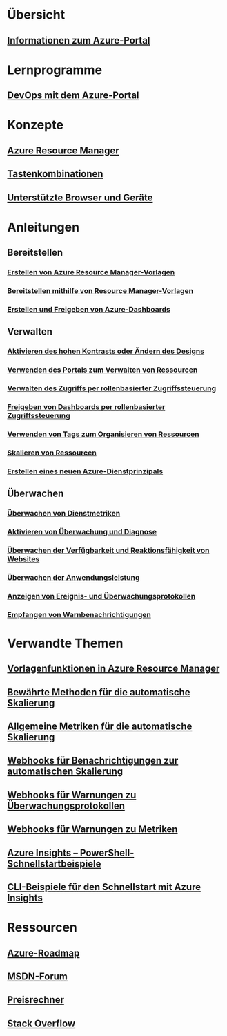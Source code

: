 # Übersicht
## [Informationen zum Azure-Portal](../azure-portal-overview.md)
# Lernprogramme
## [DevOps mit dem Azure-Portal](tutorial-azureportal-devops.md)
# Konzepte
## [Azure Resource Manager](../azure-resource-manager/resource-group-overview.md)
## [Tastenkombinationen](azure-portal-keyboard-shortcuts.md)
## [Unterstützte Browser und Geräte](../azure-preview-portal-supported-browsers-devices.md)
# Anleitungen
## Bereitstellen
### [Erstellen von Azure Resource Manager-Vorlagen](../azure-resource-manager/resource-group-authoring-templates.md)
### [Bereitstellen mithilfe von Resource Manager-Vorlagen](../azure-resource-manager/resource-group-template-deploy.md)
### [Erstellen und Freigeben von Azure-Dashboards](azure-portal-dashboards.md)
## Verwalten
### [Aktivieren des hohen Kontrasts oder Ändern des Designs](azure-portal-change-theme-high-contrast.md)
### [Verwenden des Portals zum Verwalten von Ressourcen](../azure-resource-manager/resource-group-portal.md)
### [Verwalten des Zugriffs per rollenbasierter Zugriffssteuerung](../active-directory/role-based-access-control-configure.md)
### [Freigeben von Dashboards per rollenbasierter Zugriffssteuerung](azure-portal-dashboard-share-access.md)
### [Verwenden von Tags zum Organisieren von Ressourcen](../azure-resource-manager/resource-group-using-tags.md)
### [Skalieren von Ressourcen](../monitoring-and-diagnostics/insights-how-to-scale.md)
### [Erstellen eines neuen Azure-Dienstprinzipals](../azure-resource-manager/resource-group-create-service-principal-portal.md)
## Überwachen
### [Überwachen von Dienstmetriken](../monitoring-and-diagnostics/insights-how-to-customize-monitoring.md)
### [Aktivieren von Überwachung und Diagnose](../monitoring-and-diagnostics/insights-how-to-use-diagnostics.md)
### [Überwachen der Verfügbarkeit und Reaktionsfähigkeit von Websites](../application-insights/app-insights-monitor-web-app-availability.md)
### [Überwachen der Anwendungsleistung](../application-insights/app-insights-azure-web-apps.md)
### [Anzeigen von Ereignis- und Überwachungsprotokollen](../monitoring-and-diagnostics/insights-debugging-with-events.md)
### [Empfangen von Warnbenachrichtigungen](../monitoring-and-diagnostics/insights-receive-alert-notifications.md)

# Verwandte Themen
## [Vorlagenfunktionen in Azure Resource Manager](../azure-resource-manager/resource-group-template-functions.md)
## [Bewährte Methoden für die automatische Skalierung](../monitoring-and-diagnostics/insights-autoscale-best-practices.md)
## [Allgemeine Metriken für die automatische Skalierung](../monitoring-and-diagnostics/insights-autoscale-common-metrics.md)
## [Webhooks für Benachrichtigungen zur automatischen Skalierung](../monitoring-and-diagnostics/insights-autoscale-to-webhook-email.md)
## [Webhooks für Warnungen zu Überwachungsprotokollen](../monitoring-and-diagnostics/insights-auditlog-to-webhook-email.md)
## [Webhooks für Warnungen zu Metriken](../monitoring-and-diagnostics/insights-webhooks-alerts.md)
## [Azure Insights – PowerShell-Schnellstartbeispiele](../monitoring-and-diagnostics/insights-powershell-samples.md)
## [CLI-Beispiele für den Schnellstart mit Azure Insights](../monitoring-and-diagnostics/insights-cli-samples.md)

# Ressourcen
## [Azure-Roadmap](https://azure.microsoft.com/roadmap/?category=monitoring-management)
## [MSDN-Forum](https://social.msdn.microsoft.com/Forums/en-US/home?forum=windowsazuremanagement) 
## [Preisrechner](https://azure.microsoft.com/pricing/calculator/)
## [Stack Overflow](http://stackoverflow.com/questions/tagged/azure-management-portal)





